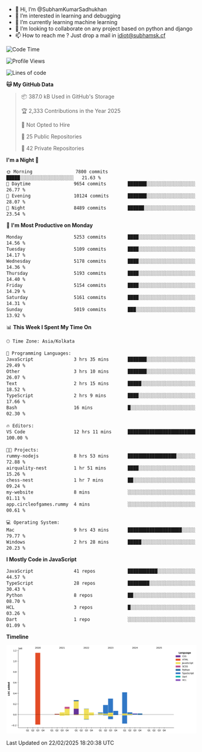- 👋 Hi, I’m @SubhamKumarSadhukhan
- 👀 I’m interested in learning and debugging
- 🌱 I’m currently learning machine learning
- 💞️ I’m looking to collaborate on any project based on python and django
- 📫 How to reach me ?
      Just drop a mail in idiot@subhamsk.cf

<!---
SubhamKumarSadhukhan/SubhamKumarSadhukhan is a ✨ special ✨ repository because its `README.md` (this file) appears on your GitHub profile.
You can click the Preview link to take a look at your changes.
--->


<!--START_SECTION:waka-->
![Code Time](http://img.shields.io/badge/Code%20Time-2%2C764%20hrs%2018%20mins-blue)

![Profile Views](http://img.shields.io/badge/Profile%20Views-2-blue)

![Lines of code](https://img.shields.io/badge/From%20Hello%20World%20I%27ve%20Written-2.8%20million%20lines%20of%20code-blue)

**🐱 My GitHub Data** 

> 📦 387.0 kB Used in GitHub's Storage 
 > 
> 🏆 2,333 Contributions in the Year 2025
 > 
> 🚫 Not Opted to Hire
 > 
> 📜 25 Public Repositories 
 > 
> 🔑 42 Private Repositories 
 > 
**I'm a Night 🦉** 

```text
🌞 Morning                7800 commits        █████░░░░░░░░░░░░░░░░░░░░   21.63 % 
🌆 Daytime                9654 commits        ███████░░░░░░░░░░░░░░░░░░   26.77 % 
🌃 Evening                10124 commits       ███████░░░░░░░░░░░░░░░░░░   28.07 % 
🌙 Night                  8489 commits        ██████░░░░░░░░░░░░░░░░░░░   23.54 % 
```
📅 **I'm Most Productive on Monday** 

```text
Monday                   5253 commits        ████░░░░░░░░░░░░░░░░░░░░░   14.56 % 
Tuesday                  5109 commits        ████░░░░░░░░░░░░░░░░░░░░░   14.17 % 
Wednesday                5178 commits        ████░░░░░░░░░░░░░░░░░░░░░   14.36 % 
Thursday                 5193 commits        ████░░░░░░░░░░░░░░░░░░░░░   14.40 % 
Friday                   5154 commits        ████░░░░░░░░░░░░░░░░░░░░░   14.29 % 
Saturday                 5161 commits        ████░░░░░░░░░░░░░░░░░░░░░   14.31 % 
Sunday                   5019 commits        ███░░░░░░░░░░░░░░░░░░░░░░   13.92 % 
```


📊 **This Week I Spent My Time On** 

```text
🕑︎ Time Zone: Asia/Kolkata

💬 Programming Languages: 
JavaScript               3 hrs 35 mins       ███████░░░░░░░░░░░░░░░░░░   29.49 % 
Other                    3 hrs 10 mins       ███████░░░░░░░░░░░░░░░░░░   26.07 % 
Text                     2 hrs 15 mins       █████░░░░░░░░░░░░░░░░░░░░   18.52 % 
TypeScript               2 hrs 9 mins        ████░░░░░░░░░░░░░░░░░░░░░   17.66 % 
Bash                     16 mins             █░░░░░░░░░░░░░░░░░░░░░░░░   02.30 % 

🔥 Editors: 
VS Code                  12 hrs 11 mins      █████████████████████████   100.00 % 

🐱‍💻 Projects: 
rummy-nodejs             8 hrs 53 mins       ██████████████████░░░░░░░   72.88 % 
airquality-nest          1 hr 51 mins        ████░░░░░░░░░░░░░░░░░░░░░   15.26 % 
chess-nest               1 hr 7 mins         ██░░░░░░░░░░░░░░░░░░░░░░░   09.24 % 
my-website               8 mins              ░░░░░░░░░░░░░░░░░░░░░░░░░   01.11 % 
app.circleofgames.rummy  4 mins              ░░░░░░░░░░░░░░░░░░░░░░░░░   00.61 % 

💻 Operating System: 
Mac                      9 hrs 43 mins       ████████████████████░░░░░   79.77 % 
Windows                  2 hrs 28 mins       █████░░░░░░░░░░░░░░░░░░░░   20.23 % 
```

**I Mostly Code in JavaScript** 

```text
JavaScript               41 repos            ███████████░░░░░░░░░░░░░░   44.57 % 
TypeScript               28 repos            ████████░░░░░░░░░░░░░░░░░   30.43 % 
Python                   8 repos             ██░░░░░░░░░░░░░░░░░░░░░░░   08.70 % 
HCL                      3 repos             █░░░░░░░░░░░░░░░░░░░░░░░░   03.26 % 
Dart                     1 repo              ░░░░░░░░░░░░░░░░░░░░░░░░░   01.09 % 
```



**Timeline**

![Lines of Code chart](https://raw.githubusercontent.com/SubhamKumarSadhukhan/SubhamKumarSadhukhan/main/assets/bar_graph.png)


 Last Updated on 22/02/2025 18:20:38 UTC
<!--END_SECTION:waka-->
